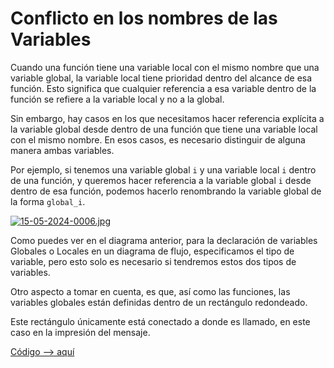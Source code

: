 # Conflicto en los nombres de las Variables

Cuando una función tiene una variable local con el mismo nombre que una variable global, la variable local tiene prioridad dentro del alcance de esa función. Esto significa que cualquier referencia a esa variable dentro de la función se refiere a la variable local y no a la global.

Sin embargo, hay casos en los que necesitamos hacer referencia explícita a la variable global desde dentro de una función que tiene una variable local con el mismo nombre. En esos casos, es necesario distinguir de alguna manera ambas variables.

Por ejemplo, si tenemos una variable global `i` y una variable local `i` dentro de una función, y queremos hacer referencia a la variable global `i` desde dentro de esa función, podemos hacerlo renombrando la variable global de la forma `global_i`.

[![15-05-2024-0006.jpg](https://i.postimg.cc/4dXHKQQc/15-05-2024-0006.jpg)](https://postimg.cc/yJr8t956)

Como puedes ver en el diagrama anterior, para la declaración de variables Globales o Locales en un diagrama de flujo, especificamos el tipo de variable, pero esto solo es necesario si tendremos estos dos tipos de variables.

Otro aspecto a tomar en cuenta, es que, así como las funciones, las variables globales están definidas dentro de un rectángulo redondeado.

Este rectángulo únicamente está conectado a donde es llamado, en este caso en la impresión del mensaje.

[Código --> aquí](conflicto.c)
